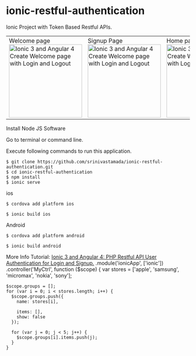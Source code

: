 # ionic-restful-authentication

Ionic Project with Token Based Restful APIs. 


<table><tr>
<td width="25%">
Welcome page
<img src="http://i.imgur.com/tNmu7Ce.png" width="200" alt="Ionic 3 and Angular 4 Create Welcome page with Login and Logout">
</td>
<td width="25%">
Signup Page
<img src="http://i.imgur.com/fiXCUCN.png" width="200" alt="Ionic 3 and Angular 4 Create Welcome page with Login and Logout">
</td>
<td width="25%">
Home page
<img src="http://i.imgur.com/jr6afSC.png" width="200" alt="Ionic 3 and Angular 4 Create Welcome page with Login and Logout">
</td>

</tr></table>

Install Node JS Software

Go to terminal or command line.

Execute following commands to run this application.


```
$ git clone https://github.com/srinivastamada/ionic-restful-authentication.git
$ cd ionic-restful-authentication
$ npm install
$ ionic serve

```

ios
```
$ cordova add platform ios

$ ionic build ios

```

Android
```
$ cordova add platform android

$ ionic build android

```

More Info Tutorial: <a href="http://www.9lessons.info/2017/06/ionic-angular-php-login-restful-api.html">Ionic 3 and Angular 4: PHP Restful API User Authentication for Login and Signup.</a>
.module('ionicApp', ['ionic'])
  .controller('MyCtrl', function ($scope) {
    var stores = ['apple', 'samsung', 'micromax', 'nokia', 'sony'];

    $scope.groups = [];
    for (var i = 0; i < stores.length; i++) {
      $scope.groups.push({
        name: stores[i],

        items: [],
        show: false
      });

      for (var j = 0; j < 5; j++) {
        $scope.groups[i].items.push(j);
      }
    }